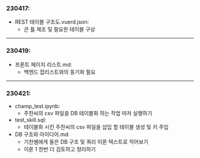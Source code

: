 ### 230417:
* REST 테이블 구조도.vuerd.json:
    + 큰 틀 제조 및 필요한 테이블 구상
---
### 230419:
* 프론트 페이지 리스트.md:
    + 백엔드 잡리스트와의 동기화 필요
---
### 230421:
* champ_test.ipynb:
    + 주찬씨의 csv 파일을 DB 테이블화 하는 작업 마저 실행하기
* test_skill.sql:
    + 테이블화 시킨 주찬씨의 csv 파일을 삽입 할 테이블 생성 및 키 주입
* DB 구조와 아이디어.md:
    + 기찬쌤에게 들은 DB 구조 및 쿼리 이론 텍스트로 적어보기
    + 이론 1 한번 더 검토하고 정리하기